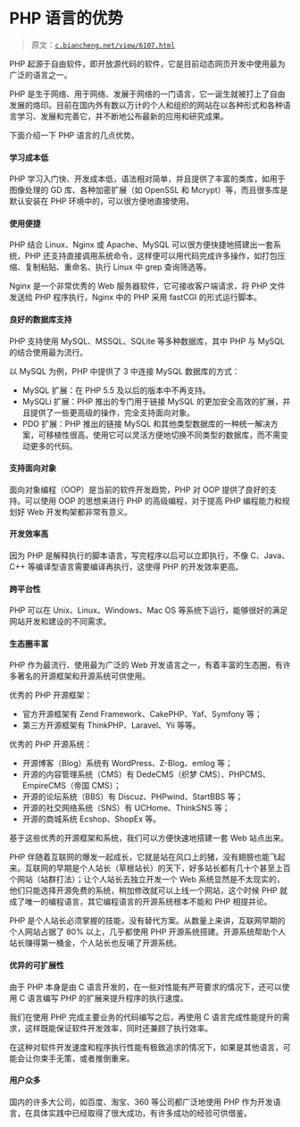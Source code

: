 # PHP 语言的优势

> 原文：[`c.biancheng.net/view/6107.html`](http://c.biancheng.net/view/6107.html)

PHP 起源于自由软件，即开放源代码的软件，它是目前动态网页开发中使用最为广泛的语言之一。

PHP 是生于网络、用于网络、发展于网络的一门语言，它一诞生就被打上了自由发展的烙印。目前在国内外有数以万计的个人和组织的网站在以各种形式和各种语言学习、发展和完善它，并不断地公布最新的应用和研究成果。

下面介绍一下 PHP 语言的几点优势。

#### 学习成本低

PHP 学习入门快、开发成本低，语法相对简单，并且提供了丰富的类库，如用于图像处理的 GD 库、各种加密扩展（如 OpenSSL 和 Mcrypt）等，而且很多库是默认安装在 PHP 环境中的，可以很方便地直接使用。

#### 使用便捷

PHP 结合 Linux、Nginx 或 Apache、MySQL 可以很方便快捷地搭建出一套系统，PHP 还支持直接调用系统命令，这样便可以用代码完成许多操作，如打包压缩、复制粘贴、重命名、执行 Linux 中 grep 查询筛选等。

Nginx 是一个非常优秀的 Web 服务器软件，它可接收客户端请求，将 PHP 文件发送给 PHP 程序执行，Nginx 中的 PHP 采用 fastCGI 的形式运行脚本。

#### 良好的数据库支持

PHP 支持使用 MySQL、MSSQL、SQLite 等多种数据库，其中 PHP 与 MySQL 的结合使用最为流行。

以 MySQL 为例，PHP 中提供了 3 中连接 MySQL 数据库的方式：

*   MySQL 扩展：在 PHP 5.5 及以后的版本中不再支持。
*   MySQLi 扩展：PHP 推出的专门用于链接 MySQL 的更加安全高效的扩展，并且提供了一些更高级的操作，完全支持面向对象。
*   PDO 扩展：PHP 推出的链接 MySQL 和其他类型数据库的一种统一解决方案，可移植性很高，使用它可以灵活方便地切换不同类型的数据库，而不需变动更多的代码。

#### 支持面向对象

面向对象编程（OOP）是当前的软件开发趋势，PHP 对 OOP 提供了良好的支持。可以使用 OOP 的思想来进行 PHP 的高级编程，对于提高 PHP 编程能力和规划好 Web 开发构架都非常有意义。

#### 开发效率高

因为 PHP 是解释执行的脚本语言，写完程序以后可以立即执行，不像 C、Java、C++ 等编译型语言需要编译再执行，这使得 PHP 的开发效率更高。

#### 跨平台性

PHP 可以在 Unix、Linux、Windows、Mac OS 等系统下运行，能够很好的满足网站开发和建设的不同需求。

#### 生态圈丰富

PHP 作为最流行、使用最为广泛的 Web 开发语言之一，有着丰富的生态圈，有许多著名的开源框架和开源系统可供使用。

优秀的 PHP 开源框架：

*   官方开源框架有 Zend Framework、CakePHP、Yaf、Symfony 等；
*   第三方开源框架有 ThinkPHP、Laravel、Yii 等等。

优秀的 PHP 开源系统：

*   开源博客（Blog）系统有 WordPress、Z-Blog、emlog 等；
*   开源的内容管理系统（CMS）有 DedeCMS（织梦 CMS）、PHPCMS、EmpireCMS（帝国 CMS）；
*   开源的论坛系统（BBS）有 Discuz、PHPwind、StartBBS 等；
*   开源的社交网络系统（SNS）有 UCHome、ThinkSNS 等；
*   开源的商城系统 Ecshop、ShopEx 等。

基于这些优秀的开源框架和系统，我们可以方便快速地搭建一套 Web 站点出来。

PHP 伴随着互联网的爆发一起成长，它就是站在风口上的猪，没有翅膀也能飞起来。互联网的早期是个人站长（草根站长）的天下，好多站长都有几十个甚至上百个网站（站群打法）；让个人站长去独立开发一个 Web 系统显然是不太现实的，他们只能选择开源免费的系统，稍加修改就可以上线一个网站，这个时候 PHP 就成了唯一的编程语言，其它编程语言的开源系统根本不能和 PHP 相提并论。

PHP 是个人站长必须掌握的技能，没有替代方案。从数量上来讲，互联网早期的个人网站占据了 80% 以上，几乎都使用 PHP 开源系统搭建。开源系统帮助个人站长赚得第一桶金，个人站长也反哺了开源系统。

#### 优异的可扩展性

由于 PHP 本身是由 C 语言开发的，在一些对性能有严苛要求的情况下，还可以使用 C 语言编写 PHP 的扩展来提升程序的执行速度。

我们在使用 PHP 完成主要业务的代码编写之后，再使用 C 语言完成性能提升的需求，这样既能保证软件开发效率，同时还兼顾了执行效率。

在这种对软件开发速度和程序执行性能有极致追求的情况下，如果是其他语言，可能会让你束手无策，或者推倒重来。

#### 用户众多

国内的许多大公司，如百度、淘宝、360 等公司都广泛地使用 PHP 作为开发语言，在具体实践中已经取得了很大成功，有许多成功的经验可供借鉴。